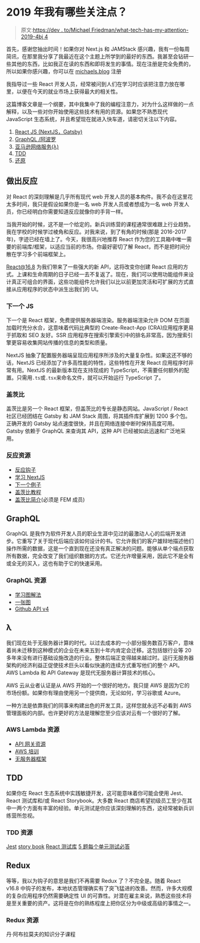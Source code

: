 # 2019 年我有哪些关注点？

> 原文:[https://dev . to/Michael Friedman/what-tech-has-my-attention-2019-4bj 4](https://dev.to/michaelfriedman/what-tech-has-my-attention-in-2019-4bj4)

首先，感谢您抽出时间！如果你对 Next.js 和 JAMStack 感兴趣，我有一份每周简讯，在那里我分享了我最近在这个主题上所学到的最好的东西。我甚至会钻研一些其他的东西，比如我正在读的东西和即将发生的事情。现在注册是完全免费的，所以如果你感兴趣，你可以在 [michaels.blog](https://michaels.blog) 注册

我指导过一些 React 开发人员，经常被问到人们在学习时应该把注意力放在哪里，以便在今天的就业市场上获得最大的相关性。

这篇博客文章是一个纲要，其中我集中了我的编程注意力，对为什么这样做的一点解释，以及一些对你开始使用这些技术有用的资源。如果您不熟悉现代 JavaScript 生态系统，并且希望现在就进入快车道，请密切关注以下内容。

1.  [React JS (NextJS，Gatsby)](#react)
2.  [GraphQL /阿波罗](#graphql)
3.  [亚马逊网络服务(λ)](#lambda)
4.  [TDD](#tdd)
5.  [还原](#redux)

## [](#react)做出反应

对 React 的深刻理解是几乎所有现代 web 开发人员的基本构件。我不会在这里花太多时间，我只是假设如果你是一名 web 开发人员或者想成为一名 web 开发人员，你已经明白你需要知道反应就像你的手背一样。

当我开始的时候，这不是一个给定的。新兵训练营的课程通常很难跟上行业趋势。我在学校的时候学过棱角和反应。对我来说，到了有角的时候(那是 2016-2017 年)，字迹已经在墙上了。今天，我很高兴地推荐 React 作为您的工具箱中唯一需要的前端库/框架，以适应当前的市场。你最好密切了解 React，而不是把时间分散在学习多个前端框架上。

React@16.8 为我们带来了一些强大的新 API，这将改变你创建 React 应用的方式。上课和生命周期的日子已经一去不复返了。现在，我们可以使用功能组件来设计真正可组合的界面，这些功能组件允许我们以比以前更加灵活和可扩展的方式直接从应用程序的状态中派生出我们的 UI。

### [](#next-js)下一个 JS

下一个是 React 框架，免费提供服务器端渲染。服务器端渲染允许 DOM 在页面加载时充分水合，这意味着代码比典型的 Create-React-App (CRA)应用程序更易于抓取和 SEO 友好。SSR 应用程序在搜索引擎索引中的排名非常高，因为搜索引擎更容易收集网站传播的信息的类型和质量。

NextJS 抽象了配置服务器端呈现应用程序所涉及的大量复杂性。如果这还不够的话，NextJS 已经添加了许多高性能的特性，这些特性在开发 React 应用程序时非常有用。NextJS 的最新版本现在支持现成的 TypeScript，不需要任何额外的配置。只需用`.ts`或`.tsx`来命名文件，就可以开始运行 TypeScript 了。

### [](#gatsby)盖茨比

盖茨比是另一个 React 框架，但盖茨比的专长是静态网站。JavaScript / React 社区已经团结在 Gatsby 和 JAM Stack 周围，将其插件库扩展到 1200 多个包。正确开发的 Gatsby 站点速度很快，并且在网络连接中断时保持高度可用。Gatsby 依赖于 GraphQL 来查询其 API，这种 API 已经被如此迅速和广泛地采用。

### [](#react-resources)反应资源

*   [反应钩子](https://reactjs.org/docs/hooks-overview.html)
*   [学习 NextJS](https://nextjs.org/learn/basics/getting-started)
*   [下一个例子](https://github.com/zeit/next.js/tree/canary/examples)
*   [盖茨比教程](https://www.gatsbyjs.org/tutorial/)
*   [盖茨比简介](https://frontendmasters.com/courses/gatsby/)(必须是 FEM 成员)

## [](#graphql)GraphQL

GraphQL 是我作为软件开发人员的职业生涯中见过的最激动人心的后端开发进步。它重写了关于现代后端应该如何设计的书。它允许我们的客户雄辩地描述他们操作所需的数据，这是一个直到现在还没有真正解决的问题。能够从单个端点获取所有数据，完全改变了我们组织数据的方式。它还允许增量采用，因此它不是全有或全无的买入，这也有助于它的快速采用。

### [](#graphql-resources)GraphQL 资源

*   [学习图解法](https://www.howtographql.com/)
*   [一张图](https://onegraph.io)
*   [Github API v4](https://developer.github.com/v4/)

## λ

我们现在处于无服务器计算的时代。以过去成本的一小部分服务数百万客户，意味着尚未迁移到这种模式的企业在未来五到十年内肯定会迁移。这包括银行业等 20 多年来没有进行基础设施改造的行业。整体后端正变得越来越过时。运行无服务器架构的经济利益正促使技术巨头以看似快速的连续方式重写他们的整个 API。AWS Lambda 和 API Gateway 是现代无服务器计算技术的核心。

AWS 云从业者认证是从 AWS 开始的一个很好的地方。我只提 AWS 是因为它的市场份额。如果你有理由使用另一个提供商，无论如何，学习谷歌或 Azure。

一种方法是依靠我们的同事来构建出色的开发工具，这样您就永远不必看到 AWS 管理面板的内部。也许更好的方法是理解您至少应该对云有一个很好的了解。

### [](#aws-lambda-resources)AWS Lambda 资源

*   [API 网关资源](https://aws.amazon.com/api-gateway/resources/)
*   [AWS 培训](https://www.aws.training/LearningLibrary?&search=lambda&tab=view_all)
*   [无服务器框架](https://serverless-stack.com/#table-of-contents)

## [](#tdd)TDD

如果你在 React 生态系统中实践敏捷开发，这可能意味着你可能会使用 Jest、React 测试库和/或 React Storybook。大多数 React 商店希望初级员工至少在其中一两个方面有丰富的经验。单元测试是你应该深刻理解的东西，这经常被新兵训练营所忽视。

### [](#tdd-resources)TDD 资源

[Jest](https://jestjs.io/docs/en/getting-started)
[story book](https://storybook.js.org)
[React 测试库](https://github.com/testing-library/react-testing-library)
[5 题每个单元测试必答](https://medium.com/javascript-scene/what-every-unit-test-needs-f6cd34d9836d)

## [](#redux)Redux

等等，我以为钩子的意思是我们不再需要 Redux 了？不完全是。随着 React v16.8 中钩子的发布，本地状态管理确实有了突飞猛进的改善。然而，许多大规模的复杂应用程序仍然需要确定性 UI 的可靠性。对潜在雇主来说，熟悉这些技术将是至关重要的资产。这将是在你的熟练程度上把你区分为中级或高级的事情之一。

### [](#redux-resources)Redux 资源

丹·阿布拉莫夫的知识分子课程